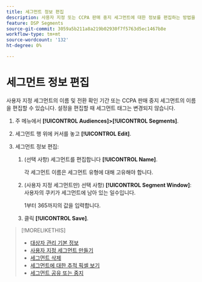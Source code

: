 ```yaml
---
title: 세그먼트 정보 편집
description: 사용자 지정 또는 CCPA 판매 중지 세그먼트에 대한 정보를 편집하는 방법을 알아봅니다.
feature: DSP Segments
source-git-commit: 3059a5b211a8a219b02930f7f5763d5ec1467b8e
workflow-type: tm+mt
source-wordcount: '132'
ht-degree: 0%

---
```


# 세그먼트 정보 편집

사용자 지정 세그먼트의 이름 및 전환 확인 기간 또는 CCPA 판매 중지 세그먼트의 이름을 편집할 수 있습니다. 설정을 편집할 때 세그먼트 태그는 변경되지 않습니다.

1. 주 메뉴에서 **[!UICONTROL Audiences]>[!UICONTROL Segments]**.

1. 세그먼트 행 위에 커서를 놓고 **[!UICONTROL Edit]**.

1. 세그먼트 정보 편집:

   1. (선택 사항) 세그먼트를 편집합니다 **[!UICONTROL Name]**.

      각 세그먼트 이름은 세그먼트 유형에 대해 고유해야 합니다.

   1. (사용자 지정 세그먼트만) 선택 사항) **[!UICONTROL Segment Window]**: 사용자의 쿠키가 세그먼트에 남아 있는 일수입니다.

      1부터 365까지의 값을 입력합니다.

   1. 클릭 **[!UICONTROL Save]**.

>[!MORELIKETHIS]
>
>* [대상자 관리 기본 정보](audience-about.md)
>* [사용자 지정 세그먼트 만들기](custom-segment-create.md)
>* [세그먼트 삭제](segment-delete.md)
>* [세그먼트에 대한 추적 픽셀 보기](segment-view-pixels.md)
>* [세그먼트 공유 또는 중지](segment-share.md)

